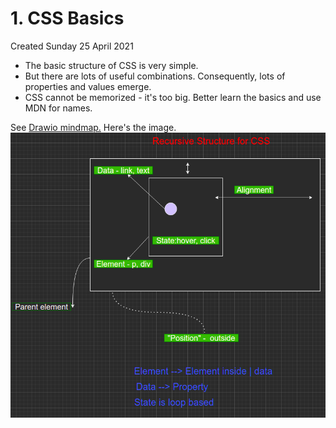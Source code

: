 # 1. CSS Basics
Created Sunday 25 April 2021


* The basic structure of CSS is very simple.
* But there are lots of useful combinations. Consequently, lots of properties and values emerge.
* CSS cannot be memorized - it's too big. Better learn the basics and use MDN for names.

See [Drawio mindmap.](css_mindmap) Here's the image.
![](assets/1_CSS_Basics-image-1.png)

